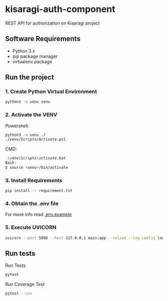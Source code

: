 # kisaragi-auth-component
REST API for authorization on Kisaragi project

## Software Requirements
- Python 3.x
- pip package manager
- virtualenv package

## Run the project
### 1. Create Python Virtual Environment
```sh
python3 -m venv venv
```
### 2. Activate the VENV
Powershell:
```sh
python3 -m venv ./
./venv/Scripts/Activate.ps1
```
CMD:
```sh
.\venv\Scripts\activate.bat
Bash:
$ source <venv>/bin/activate
```
### 3. Install Requirements
```sh
pip install -r requirement.txt
```
### 4. Obtain the .env file
For more info read [.env.example](./.env.example)
### 5. Execute UVICORN
```sh
uvicorn --port 5000 --host 127.0.0.1 main:app --reload --log-config log.ini
```
## Run tests
Run Tests
```sh
pytest
```
Run Coverage Test
```sh
pytest --cov
```